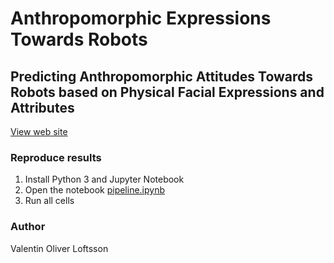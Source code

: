 # Anthropomorphic Expressions Towards Robots
## Predicting Anthropomorphic Attitudes Towards Robots based on Physical Facial Expressions and Attributes

[View web site](https://www.anthropomorphic-expressions.herokuapp.com)

### Reproduce results

1. Install Python 3 and Jupyter Notebook
2. Open the notebook [pipeline.ipynb](pipeline.ipynb)
3. Run all cells

### Author
Valentin Oliver Loftsson
